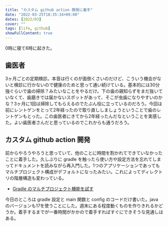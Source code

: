 ```yaml
---
title: "カスタム github action 開発に着手"
date: "2022-03-25T18:35:34+09:00"
dates: [2022/03]
cover: ""
tags: [life, github]
showFullContent: true
---
```


0時に寝て6時に起きた。

## 歯医者

3ヶ月ごとの定期検診。本音は行くのが面倒くさいのだけど、こういう機会がないと検診に行かないので健康のためと思って通い続けている。基本的には30分強ぐらいで歯の掃除？みたいなことをやるだけ。下の歯の親知らずをまだ抜いていなくて、歯磨きでは届かないスポットがあって、そこが虫歯になりやすいのかな？3ヶ月に1回は掃除してもらえるのでたぶん役に立っているのだろう。今回は前にレントゲンをとって2年経ったので取り直ししましょうということで歯のレントゲンもとった。この歯医者にきてから2年経ったんだなということを実感した。よい歯医者さんだと思っているのでこれからも通うだろう。

## カスタム github action 開発

前からやろうやろうと思っていて、他のことに時間を割かれてできていなかったことに着手した。久しぶりに gradle を触ったら使い方や設定方法を忘れてしまってドキュメントを読みながら再入門した。1つのアプリケーションであってもマルチプロジェクト構成がデフォルトになったみたい。これによってディレクトリの階層構造も変わっている。

* [Gradle のマルチプロジェクト機能を試す](https://kazamori.jp/blogs/2020/06/30/gradle-multi-project/)

今日のところは gradle 設定と main 関数と config のコードだけ書いた。java のバージョンも17を使うことにした。週末にある程度動くものを作りきれるかどうか。着手するまでが一番時間がかかので着手すればすぐにできそうな見通しはある。
